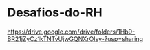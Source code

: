 # Desafios-do-RH

https://drive.google.com/drive/folders/1Hb9-BR21jZyCz1kTNTvUjwGQNXrOIsy-?usp=sharing

